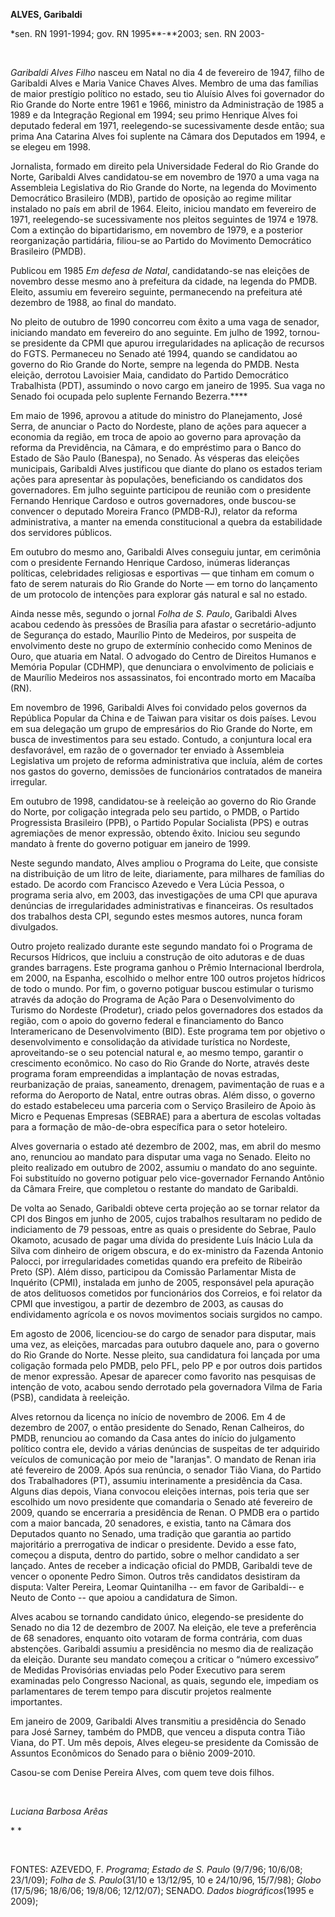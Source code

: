 **ALVES, Garibaldi**

\*sen. RN 1991-1994; gov. RN 1995**-**2003; sen. RN 2003-

 

*Garibaldi Alves Filho* nasceu em Natal no dia 4 de fevereiro de 1947,
filho de Garibaldi Alves e Maria Vanice Chaves Alves. Membro de uma das
famílias de maior prestígio político no estado, seu tio Aluísio Alves
foi governador do Rio Grande do Norte entre 1961 e 1966, ministro da
Administração de 1985 a 1989 e da Integração Regional em 1994; seu primo
Henrique Alves foi deputado federal em 1971, reelegendo-se
sucessivamente desde então; sua prima Ana Catarina Alves foi suplente na
Câmara dos Deputados em 1994, e se elegeu em 1998.

Jornalista, formado em direito pela Universidade Federal do Rio Grande
do Norte, Garibaldi Alves candidatou-se em novembro de 1970 a uma vaga
na Assembleia Legislativa do Rio Grande do Norte, na legenda do
Movimento Democrático Brasileiro (MDB), partido de oposição ao regime
militar instalado no país em abril de 1964. Eleito, iniciou mandato em
fevereiro de 1971, reelegendo-se sucessivamente nos pleitos seguintes de
1974 e 1978. Com a extinção do bipartidarismo, em novembro de 1979, e a
posterior reorganização partidária, filiou-se ao Partido do Movimento
Democrático Brasileiro (PMDB).

Publicou em 1985 *Em defesa de Natal*, candidatando-se nas eleições de
novembro desse mesmo ano à prefeitura da cidade, na legenda do PMDB.
Eleito, assumiu em fevereiro seguinte, permanecendo na prefeitura até
dezembro de 1988, ao final do mandato.

No pleito de outubro de 1990 concorreu com êxito a uma vaga de senador,
iniciando mandato em fevereiro do ano seguinte. Em julho de 1992,
tornou-se presidente da CPMI que apurou irregularidades na aplicação de
recursos do FGTS. Permaneceu no Senado até 1994, quando se candidatou ao
governo do Rio Grande do Norte, sempre na legenda do PMDB. Nesta
eleição, derrotou Lavoisier Maia, candidato do Partido Democrático
Trabalhista (PDT), assumindo o novo cargo em janeiro de 1995. Sua vaga
no Senado foi ocupada pelo suplente Fernando Bezerra.****

Em maio de 1996, aprovou a atitude do ministro do Planejamento, José
Serra, de anunciar o Pacto do Nordeste, plano de ações para aquecer a
economia da região, em troca de apoio ao governo para aprovação da
reforma da Previdência, na Câmara, e do empréstimo para o Banco do
Estado de São Paulo (Banespa), no Senado. Às vésperas das eleições
municipais, Garibaldi Alves justificou que diante do plano os estados
teriam ações para apresentar às populações, beneficiando os candidatos
dos governadores. Em julho seguinte participou de reunião com o
presidente Fernando Henrique Cardoso e outros governadores, onde
buscou-se convencer o deputado Moreira Franco (PMDB-RJ), relator da
reforma administrativa, a manter na emenda constitucional a quebra da
estabilidade dos servidores públicos.

Em outubro do mesmo ano, Garibaldi Alves conseguiu juntar, em cerimônia
com o presidente Fernando Henrique Cardoso, inúmeras lideranças
políticas, celebridades religiosas e esportivas — que tinham em comum o
fato de serem naturais do Rio Grande do Norte — em torno do lançamento
de um protocolo de intenções para explorar gás natural e sal no estado.

Ainda nesse mês, segundo o jornal *Folha de S. Paulo*, Garibaldi Alves
acabou cedendo às pressões de Brasília para afastar o secretário-adjunto
de Segurança do estado, Maurílio Pinto de Medeiros, por suspeita de
envolvimento deste no grupo de extermínio conhecido como Meninos de
Ouro, que atuaria em Natal. O advogado do Centro de Direitos Humanos e
Memória Popular (CDHMP), que denunciara o envolvimento de policiais e de
Maurílio Medeiros nos assassinatos, foi encontrado morto em Macaíba
(RN).

Em novembro de 1996, Garibaldi Alves foi convidado pelos governos da
República Popular da China e de Taiwan para visitar os dois países.
Levou em sua delegação um grupo de empresários do Rio Grande do Norte,
em busca de investimentos para seu estado. Contudo, a conjuntura local
era desfavorável, em razão de o governador ter enviado à Assembleia
Legislativa um projeto de reforma administrativa que incluía, além de
cortes nos gastos do governo, demissões de funcionários contratados de
maneira irregular.

Em outubro de 1998, candidatou-se à reeleição ao governo do Rio Grande
do Norte, por coligação integrada pelo seu partido, o PMDB, o Partido
Progressista Brasileiro (PPB), o Partido Popular Socialista (PPS) e
outras agremiações de menor expressão, obtendo êxito. Iniciou seu
segundo mandato à frente do governo potiguar em janeiro de 1999.

Neste segundo mandato, Alves ampliou o Programa do Leite, que consiste
na distribuição de um litro de leite, diariamente, para milhares de
famílias do estado. De acordo com Francisco Azevedo e Vera Lúcia Pessoa,
o programa seria alvo, em 2003, das investigações de uma CPI que apurava
denúncias de irregularidades administrativas e financeiras. Os
resultados dos trabalhos desta CPI, segundo estes mesmos autores, nunca
foram divulgados.

Outro projeto realizado durante este segundo mandato foi o Programa de
Recursos Hídricos, que incluiu a construção de oito adutoras e de duas
grandes barragens. Este programa ganhou o Prêmio Internacional
Iberdrola, em 2000, na Espanha, escolhido o melhor entre 100 outros
projetos hídricos de todo o mundo. Por fim, o governo potiguar buscou
estimular o turismo através da adoção do Programa de Ação Para o
Desenvolvimento do Turismo do Nordeste (Prodetur), criado pelos
governadores dos estados da região, com o apoio do governo federal e
financiamento do Banco Interamericano de Desenvolvimento (BID). Este
programa tem por objetivo o desenvolvimento e consolidação da atividade
turística no Nordeste, aproveitando-se o seu potencial natural e, ao
mesmo tempo, garantir o crescimento econômico. No caso do Rio Grande do
Norte, através deste programa foram empreendidas a implantação de novas
estradas, reurbanização de praias, saneamento, drenagem, pavimentação de
ruas e a reforma do Aeroporto de Natal, entre outras obras. Além disso,
o governo do estado estabeleceu uma parceria com o Serviço Brasileiro de
Apoio às Micro e Pequenas Empresas (SEBRAE) para a abertura de escolas
voltadas para a formação de mão-de-obra específica para o setor
hoteleiro.

Alves governaria o estado até dezembro de 2002, mas, em abril do mesmo
ano, renunciou ao mandato para disputar uma vaga no Senado. Eleito no
pleito realizado em outubro de 2002, assumiu o mandato do ano seguinte.
Foi substituído no governo potiguar pelo vice-governador Fernando
Antônio da Câmara Freire, que completou o restante do mandato de
Garibaldi.

De volta ao Senado, Garibaldi obteve certa projeção ao se tornar relator
da CPI dos Bingos em junho de 2005, cujos trabalhos resultaram no pedido
de indiciamento de 79 pessoas, entre as quais o presidente do Sebrae,
Paulo Okamoto, acusado de pagar uma dívida do presidente Luís Inácio
Lula da Silva com dinheiro de origem obscura, e do ex-ministro da
Fazenda Antonio Palocci, por irregularidades cometidas quando era
prefeito de Ribeirão Preto (SP). Além disso, participou da Comissão
Parlamentar Mista de Inquérito (CPMI), instalada em junho de 2005,
responsável pela apuração de atos delituosos cometidos por funcionários
dos Correios, e foi relator da CPMI que investigou, a partir de dezembro
de 2003, as causas do endividamento agrícola e os novos movimentos
sociais surgidos no campo.

Em agosto de 2006, licenciou-se do cargo de senador para disputar, mais
uma vez, as eleições, marcadas para outubro daquele ano, para o governo
do Rio Grande do Norte. Nesse pleito, sua candidatura foi lançada por
uma coligação formada pelo PMDB, pelo PFL, pelo PP e por outros dois
partidos de menor expressão. Apesar de aparecer como favorito nas
pesquisas de intenção de voto, acabou sendo derrotado pela governadora
Vilma de Faria (PSB), candidata à reeleição.

Alves retornou da licença no início de novembro de 2006. Em 4 de
dezembro de 2007, o então presidente do Senado, Renan Calheiros, do
PMDB, renunciou ao comando da Casa antes do início do julgamento
político contra ele, devido a várias denúncias de suspeitas de ter
adquirido veículos de comunicação por meio de "laranjas". O mandato de
Renan iria até fevereiro de 2009. Após sua renúncia, o senador Tião
Viana, do Partido dos Trabalhadores (PT), assumiu interinamente a
presidência da Casa. Alguns dias depois, Viana convocou eleições
internas, pois teria que ser escolhido um novo presidente que comandaria
o Senado até fevereiro de 2009, quando se encerraria a presidência de
Renan. O PMDB era o partido com a maior bancada, 20 senadores, e
existia, tanto na Câmara dos Deputados quanto no Senado, uma tradição
que garantia ao partido majoritário a prerrogativa de indicar o
presidente. Devido a esse fato, começou a disputa, dentro do partido,
sobre o melhor candidato a ser lançado. Antes de receber a indicação
oficial do PMDB, Garibaldi teve de vencer o oponente Pedro Simon. Outros
três candidatos desistiram da disputa: Valter Pereira, Leomar
Quintanilha -- em favor de Garibaldi-- e Neuto de Conto -- que apoiou a
candidatura de Simon.

Alves acabou se tornando candidato único, elegendo-se presidente do
Senado no dia 12 de dezembro de 2007. Na eleição, ele teve a preferência
de 68 senadores, enquanto oito votaram de forma contrária, com duas
abstenções. Garibaldi assumiu a presidência no mesmo dia de realização
da eleição. Durante seu mandato começou a criticar o “número excessivo”
de Medidas Provisórias enviadas pelo Poder Executivo para serem
examinadas pelo Congresso Nacional, as quais, segundo ele, impediam os
parlamentares de terem tempo para discutir projetos realmente
importantes.

Em janeiro de 2009, Garibaldi Alves transmitiu a presidência do Senado
para José Sarney, também do PMDB, que venceu a disputa contra Tião
Viana, do PT. Um mês depois, Alves elegeu-se presidente da Comissão de
Assuntos Econômicos do Senado para o biênio 2009-2010.

Casou-se com Denise Pereira Alves, com quem teve dois filhos.

 

*Luciana Barbosa Arêas*

* *

 

FONTES: AZEVEDO, F. *Programa*; *Estado de S. Paulo* (9/7/96; 10/6/08;
23/1/09); *Folha de S. Paulo*(31/10 e 13/12/95, 10 e 24/10/96, 15/7/98);
*Globo* (17/5/96; 18/6/06; 19/8/06; 12/12/07); SENADO. *Dados
biográficos*(1995 e 2009);

 
